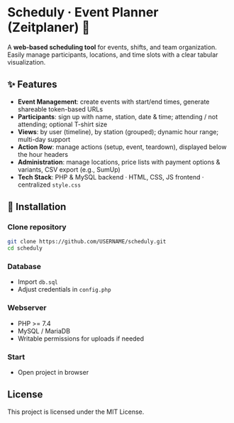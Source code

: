 # Scheduly · Event Planner (Zeitplaner) 📅

A **web-based scheduling tool** for events, shifts, and team organization.  
Easily manage participants, locations, and time slots with a clear tabular visualization.

## ✨ Features

- **Event Management**: create events with start/end times, generate shareable token-based URLs  
- **Participants**: sign up with name, station, date & time; attending / not attending; optional T-shirt size  
- **Views**: by user (timeline), by station (grouped); dynamic hour range; multi-day support  
- **Action Row**: manage actions (setup, event, teardown), displayed below the hour headers  
- **Administration**: manage locations, price lists with payment options & variants, CSV export (e.g., SumUp)  
- **Tech Stack**: PHP & MySQL backend · HTML, CSS, JS frontend · centralized `style.css`  

## 🚀 Installation

### Clone repository
   ```bash
   git clone https://github.com/USERNAME/scheduly.git
   cd scheduly
   ```

### Database
- Import `db.sql`  
- Adjust credentials in `config.php`  

### Webserver
- PHP >= 7.4  
- MySQL / MariaDB  
- Writable permissions for uploads if needed 

### Start
- Open project in browser  

## License

This project is licensed under the MIT License.
